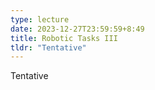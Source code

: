 ```yaml
---
type: lecture
date: 2023-12-27T23:59:59+8:49
title: Robotic Tasks III
tldr: "Tentative"
---
```

Tentative
